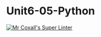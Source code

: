 # Unit6-05-Python
[![Mr Coxall's Super Linter](https://github.com/ICS3U-C-Programming-LilyC/Unit6-05-Python/workflows/Mr%20Coxall's%20Super%20Linter/badge.svg)](https://github.com/ICS3U-C-Programming-LilyC/Unit6-05-Python/actions/)

